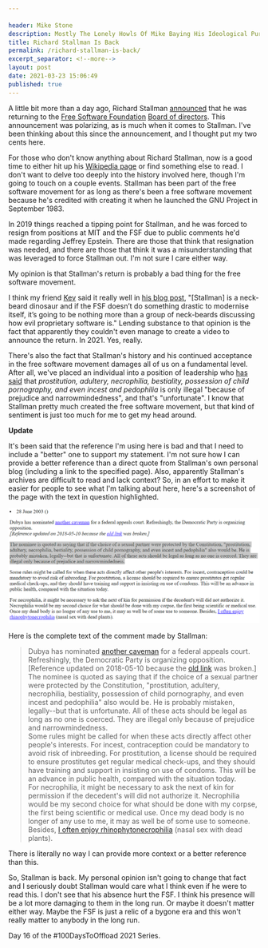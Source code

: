 ```yaml
---

header: Mike Stone
description: Mostly The Lonely Howls Of Mike Baying His Ideological Purity At The Moon
title: Richard Stallman Is Back
permalink: /richard-stallman-is-back/
excerpt_separator: <!--more-->
layout: post
date: 2021-03-23 15:06:49
published: true
---
```


A little bit more than a day ago, Richard Stallman [announced](https://streamable.com/nzthxn) that he was returning to the [Free Software Foundation](https://www.fsf.org) [Board of directors](https://www.fsf.org/about/staff-and-board/). This announcement was polarizing, as is much when it comes to Stallman. I've been thinking about this since the announcement, and I thought put my two cents here.

<!--more-->

For those who don't know anything about Richard Stallman, now is a good time to either hit up his [Wikipedia page](https://en.wikipedia.org/wiki/Richard_Stallman) or find something else to read. I don't want to delve too deeply into the history involved here, though I'm going to touch on a couple events. Stallman has been part of the free software movement for as long as there's been a free software movement because he's credited with creating it when he launched the GNU Project in September 1983.

In 2019 things reached a tipping point for Stallman, and he was forced to resign from positions at MIT and the FSF due to public comments he'd made regarding Jeffrey Epstein. There are those that think that resignation was needed, and there are those that think it was a misunderstanding that was leveraged to force Stallman out. I'm not sure I care either way.

My opinion is that Stallman's return is probably a bad thing for the free software movement.

I think my friend [Kev](https://fosstodon.org/@kev) said it really well in [his blog post](https://kevq.uk/my-thoughts-on-richard-stallmans-return-to-the-fsf-board/), "[Stallman] is a neck-beard dinosaur and if the FSF doesn’t do something drastic to modernise itself, it’s going to be nothing more than a group of neck-beards discussing how evil proprietary software is." Lending substance to that opinion is the fact that apparently they couldn't even manage to create a video to announce the return. In 2021. Yes, really.

There's also the fact that Stallman's history and his continued acceptance in the free software movement damages all of us on a fundamental level. After all, we've placed an individual into a position of leadership who [has said](https://stallman.org/archives/2003-mar-jun.html) that _prostitution, adultery, necrophilia, bestiality, possession of child pornography, and even incest and pedophilia_ is only illegal "because of prejudice and narrowmindedness", and that's "unfortunate". I know that Stallman pretty much created the free software movement, but that kind of sentiment is just too much for me to get my head around.

**Update**

It's been said that the reference I'm using here is bad and that I need to include a "better" one to support my statement. I'm not sure how I can provide a better reference than a direct quote from Stallman's own personal blog (including a link to the specified page). Also, apparently Stallman's archives are difficult to read and lack context? So, in an effort to make it easier for people to see what I'm talking about here, here's a screenshot of the page with the text in question highlighted.

![](/assets/images/stallman_quote.png)

Here is the complete text of the comment made by Stallman:

>Dubya has nominated [another caveman](https://web.archive.org/web/20030720043609/http://mailer.democrats.org:80/rdr/002KK007v70001D) for a federal appeals court. Refreshingly, the Democratic Party is organizing opposition.
[Reference updated on 2018-05-10 because the [old link](http://mailer.democrats.org/rdr/002KK007v70001D) was broken.]<br>
>The nominee is quoted as saying that if the choice of a sexual partner were protected by the Constitution, "prostitution, adultery, necrophilia, bestiality, possession of child pornography, and even incest and pedophilia" also would be. He is probably mistaken, legally--but that is unfortunate. All of these acts should be legal as long as no one is coerced. They are illegal only because of prejudice and narrowmindedness.<br>
>Some rules might be called for when these acts directly affect other people's interests. For incest, contraception could be mandatory to avoid risk of inbreeding. For prostitution, a license should be required to ensure prostitutes get regular medical check-ups, and they should have training and support in insisting on use of condoms. This will be an advance in public health, compared with the situation today.<br>
>For necrophilia, it might be necessary to ask the next of kin for permission if the decedent's will did not authorize it. Necrophilia would be my second choice for what should be done with my corpse, the first being scientific or medical use. Once my dead body is no longer of any use to me, it may as well be of some use to someone. Besides, [I often enjoy rhinophytonecrophilia](https://stallman.org/articles/texas.html) (nasal sex with dead plants).

There is literally no way I can provide more context or a better reference than this.

So, Stallman is back. My personal opinion isn't going to change that fact and I seriously doubt Stallman would care what I think even if he were to read this. I don't see that his absence hurt the FSF. I think his presence will be a lot more damaging to them in the long run. Or maybe it doesn't matter either way. Maybe the FSF is just a relic of a bygone era and this won't really matter to anybody in the long run.

Day 16 of the #100DaysToOffload 2021 Series.
